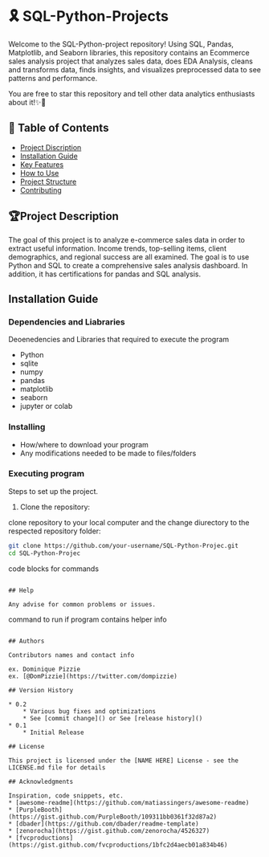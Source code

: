 # 🎗 SQL-Python-Projects

Welcome to the SQL-Python-project repository! Using SQL, Pandas, Matplotlib, and Seaborn libraries, this repository contains an Ecommerce sales analysis project that analyzes sales data, does EDA Analysis, cleans and transforms data, finds insights, and visualizes preprocessed data to see patterns and performance.


You are free to star this repository and tell other data analytics enthusiasts about it!✨🎉

## 📖 Table of Contents  
- [Project Discription](#Project-Discription)   
- [Installation Guide](#installation-guide)
- [Key Features](#key-features)  
- [How to Use](#how-to-use)  
- [Project Structure](#project-structure)  
- [Contributing](#contributing)    


## 🏆Project Description

The goal of this project is to analyze e-commerce sales data in order to extract useful information.  Income trends, top-selling items, client demographics, and regional success are all examined.  The goal is to use Python and SQL to create a comprehensive sales analysis dashboard.  In addition, it has certifications for pandas and SQL analysis.

## Installation Guide

### Dependencies and Liabraries

Deoenedencies and Libraries that required to execute the  program

* Python    
* sqlite    
* numpy
* pandas
* matplotlib
* seaborn
* jupyter or colab

### Installing

* How/where to download your program
* Any modifications needed to be made to files/folders

### Executing program

Steps to set up the project.

1. Clone the repository:

  clone repository to your local computer and the change diurectory to the respected repository folder:
   ```sh
git clone https://github.com/your-username/SQL-Python-Projec.git
cd SQL-Python-Projec
```
code blocks for commands
```

## Help

Any advise for common problems or issues.
```
command to run if program contains helper info
```

## Authors

Contributors names and contact info

ex. Dominique Pizzie  
ex. [@DomPizzie](https://twitter.com/dompizzie)

## Version History

* 0.2
    * Various bug fixes and optimizations
    * See [commit change]() or See [release history]()
* 0.1
    * Initial Release

## License

This project is licensed under the [NAME HERE] License - see the LICENSE.md file for details

## Acknowledgments

Inspiration, code snippets, etc.
* [awesome-readme](https://github.com/matiassingers/awesome-readme)
* [PurpleBooth](https://gist.github.com/PurpleBooth/109311bb0361f32d87a2)
* [dbader](https://github.com/dbader/readme-template)
* [zenorocha](https://gist.github.com/zenorocha/4526327)
* [fvcproductions](https://gist.github.com/fvcproductions/1bfc2d4aecb01a834b46)


